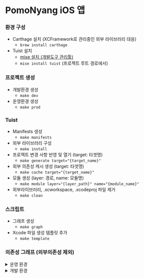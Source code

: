# PomoNyang iOS 앱

### 환경 구성
- Carthage 설치 (XCFramework로 관리중인 외부 라이브러리 대응)
  - ```brew install carthage```
- Tuist 설치
  - [mise 설치 (개발도구 관리툴)](https://github.com/jdx/mise?tab=readme-ov-file#quickstart)
  - ```mise install tuist``` (프로젝트 루트 경로에서)

### 프로젝트 생성
- 개발환경 생성
  - ```make dev```
- 운영환경 생성
  - ```make prod```

### Tuist
- Manifests 생성
  - ```make manifests```
- 외부 라이브러리 구성
  - ```make install```
- 프로젝트 변경 사항 반영 및 열기 (target: 타겟명)
  - ```make generate target="{target_name}"```
- 외부 의존성 캐시 생성 (target: 타겟명)
  - ```make cache target="{target_name}"```
- 모듈 생성 (layer: 경로, name: 모듈명)
  - ```make module layer="{layer_path}" name="{module_name}"```
- 외부라이브러리, .xcworkspace, .xcodeproj 파일 제거
  - ```make clean```

### 스크립트
- 그래프 생성
  - ```make graph```
- Xcode 파일 생성 템플릿 추가
  - ```make template```

### 의존성 그래프 (외부의존성 제외)
<details>
<summary>운영 환경</summary>

![PROD](DependencyGraph/pomonyang_prod_graph.png)
</details>

<details>
<summary>개발 환경</summary>

![DEV](DependencyGraph/pomonyang_dev_graph.png)
</details>